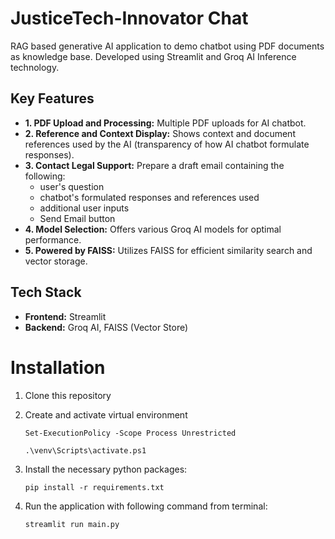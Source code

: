 # JusticeTech-Innovator Chat
RAG based generative AI application to demo chatbot using PDF documents as knowledge base.
Developed using Streamlit and Groq AI Inference technology.

## Key Features
- **1. PDF Upload and Processing:** Multiple PDF uploads for AI chatbot.
- **2. Reference and Context Display:** Shows context and document references used by the AI (transparency of how AI chatbot formulate responses).
- **3. Contact Legal Support:** Prepare a draft email containing the following: 
    - user's question
    - chatbot's formulated responses and references used
    - additional user inputs
    - Send Email button
- **4. Model Selection:** Offers various Groq AI models for optimal performance.
- **5. Powered by FAISS:** Utilizes FAISS for efficient similarity search and vector storage.

## Tech Stack
- **Frontend:** Streamlit
- **Backend:** Groq AI, FAISS (Vector Store)

# Installation
1. Clone this repository
2. Create and activate virtual environment
    
    `Set-ExecutionPolicy -Scope Process Unrestricted`
    
    `.\venv\Scripts\activate.ps1`
3. Install the necessary python packages:

   `pip install -r requirements.txt`
5. Run the application with following command from terminal:

   `streamlit run main.py`